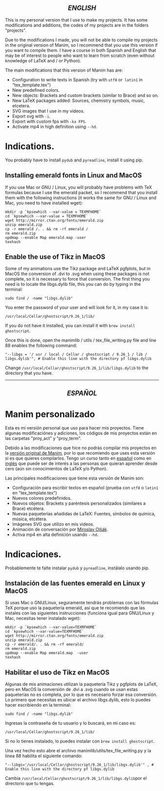 <h2 align=center><i> ENGLISH </i></h2>

This is my personal version that I use to make my projects. It has some modifications and additions, the codes of my projects are in the folders "projects".

Due to the modifications I made, you will not be able to compile my projects in the original version of Manim, so I recommend that you use this version if you want to compile them. I have a course in both Spanish and English that may be of interest to people who want to learn from scratch (even without knowledge of LaTeX and / or Python).

The main modifications that this version of Manim has are:
* Configuration to write texts in Spanish (try with `utf8` or` latin1` in "tex_template.tex")
* New predefined colors.
* New objects: Brackets and custom brackets (similar to Brace) and so on.
* New LaTeX packages added: Sources, chemistry symbols, music, etcetera.
* SVG images that I use in my videos.
* Export svg with `-i`.
* Export with custom fps with `-kx FPS`.
* Activate mp4 in high definition using ```--hd```.

# Indications.
You probably have to install `pydub` and `pyreadline`, install it using pip.

## Installing emerald fonts in Linux and MacOS

If you use Mac or GNU / Linux, you will probably have problems with TeX formulas because I use the emerald packet, so I recommend that you install them with the following instructions (it works the same for GNU / Linux and Mac, you need to have installed wget):
```
mkdir -p `kpsewhich --var-value = TEXMFHOME`
cd `kpsewhich --var-value = TEXMFHOME`
wget http://mirror.ctan.org/fonts/emerald.zip
unzip emerald.zip
cp -r emerald /. . && rm -rf emerald /
rm emerald.zip
updmap --enable Map emerald.map -user
texhash
```

## Enable the use of Tikz in MacOS

Some of my animations use the Tikz package and LaTeX pgfplots, but in MacOS the conversion of .dvi to .svg when using these packages is not complete, so it is necessary to force that conversion.
The first thing you need is to locate the libgs.dylib file, this you can do by typing in the terminal:
```
sudo find / -name "libgs.dylib"
```
You enter the password of your user and will look for it, in my case it is:
```
/usr/local/Cellar/ghostscript/9.26_1/lib/
```
If you do not have it installed, you can install it with `brew install ghostscript`.

Once this is done, open the manimlib / utils / tex_file_writing.py file and line 88 enables the following command:
```python3
"--libgs = '/ usr / local / Cellar / ghostscript / 9.26_1 / lib / libgs.dylib'", # Enable this line with the directory pf libgs.dylib
```
Change ```/usr/local/Cellar/ghostscript/9.26_1/lib/libgs.dylib``` to the directory that you have.

<hr/>

<h2 align=center><i> ESPAÑOL </i></h2>

# Manim personalizado

Esta es mi versión personal que uso para hacer mis proyectos. Tiene algunas modificaciónes y adiciones, los códigos de mis proyectos están en las carpetas "proy_act" y "proy_term".

Debido a las modificaciones que hice no podrás compilar mis proyectos en la [versión original de Manim](https://github.com/3b1b/manim), por lo que recomiendo que uses esta versión si es que quieres compilarlos. Tengo un curso tanto en [español](https://github.com/Elteoremadebeethoven/AnimacionesConManim/) como en [inglés](https://github.com/Elteoremadebeethoven/AnimationsWithManim) que puede ser de interés a las personas que quieran aprender desde cero (aún sin conocimientos de LaTeX y/o Python).

Las principales modificaciones que tiene esta versión de Manim son:
* Configuración para escribir textos en español (prueba con `utf8` o `latin1` en "tex_template.tex")
* Nuevos colores predefinidos.
* Nuevos objetos: Brackets y paréntesis personalizados (similares a Brace) etcétera.
* Nuevas paqueterías añadidas de LaTeX: Fuentes, símbolos de química, música, etcétera.
* Imágenes SVG que utilizo en mis videos.
* Animación de conversación por [Miroslav Olšák](https://github.com/mkoconnor).
* Activa mp4 en alta definición usando ```--hd```.

# Indicaciones.
Probablemente te falte instalar ```pydub``` y ```pyreadline```, instálalo usando pip.

## Instalación de las fuentes emerald en Linux y MacOS

Si usas Mac o GNU/Linux, seguramente tendrás problemas con las fórmulas TeX porque uso la paqueterìa emerald, así que te recomiendo que las instales con las siguientes instrucciones (funciona igual para GNU/Linux y Mac, necesitas tener instalado wget):
```
mkdir -p `kpsewhich --var-value=TEXMFHOME`
cd `kpsewhich --var-value=TEXMFHOME`
wget http://mirror.ctan.org/fonts/emerald.zip
unzip emerald.zip
cp -r emerald/. . && rm -rf emerald/
rm emerald.zip
updmap --enable Map emerald.map  -user
texhash
```
## Habilitar el uso de Tikz en MacOS

Algunas de mis animaciones utilizan la paquetería Tikz y pgfplots de LaTeX, pero en MacOS la conversión de .dvi a .svg cuando se usan estas paqueterías no es completa, por lo que es necesario forzar esa conversión. 
Lo primero que necesitas es ubicar el archivo libgs.dylib, esto lo puedes hacer escribiendo en la terminal:
```
sudo find / -name "libgs.dylib"
```
Ingresas la contraseña de tu usuario y lo buscará, en mi caso es:
```
/usr/local/Cellar/ghostscript/9.26_1/lib/
```
Si no lo tienes instalado, lo puedes instalar con ```brew install ghostscript```.

Una vez hecho esto abre el archivo manimlib/utils/tex_file_writing.py y la linea 88 habilita el siguiente comando:
```python3
"--libgs='/usr/local/Cellar/ghostscript/9.26_1/lib/libgs.dylib'" , # Enable this line with the directory pf libgs.dylib
```
Cambia ```/usr/local/Cellar/ghostscript/9.26_1/lib/libgs.dylib```por el directorio que tu tengas. 

